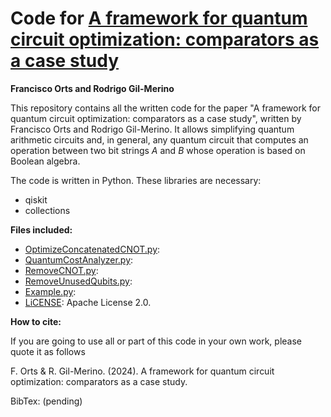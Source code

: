 # Code for [A framework for quantum circuit optimization: comparators as a case study](https://ieeexplore.ieee.org/xpl/RecentIssue.jsp?punumber=92)

**Francisco Orts and Rodrigo Gil-Merino**

This repository contains all the written code for the paper "A framework for quantum circuit optimization: comparators as a case study", written by Francisco Orts and Rodrigo Gil-Merino. It allows simplifying quantum arithmetic circuits and, in general, any quantum circuit that computes an operation between two bit strings $A$ and $B$ whose operation is based on Boolean algebra.

The code is written in Python. These libraries are necessary:
* qiskit
* collections 

**Files included:**
* [OptimizeConcatenatedCNOT.py](https://github.com/2forts/QuantumMeter/blob/main/OptimizeConcatenatedCNOT.py):
* [QuantumCostAnalyzer.py](https://github.com/2forts/QuantumMeter/blob/main/QuantumCostAnalyzer.py):
* [RemoveCNOT.py](https://github.com/2forts/QuantumMeter/blob/main/RemoveCNOT.py):
* [RemoveUnusedQubits.py](https://github.com/2forts/QuantumMeter/blob/main/RemoveUnusedQubits.py):
* [Example.py](https://github.com/2forts/QuantumMeter/blob/main/Example.py):
* [LiCENSE](https://github.com/2forts/QuantumMeter/blob/main/LICENSE): Apache License 2.0.

**How to cite:**

If you are going to use all or part of this code in your own work, please quote it as follows

F. Orts & R. Gil-Merino. (2024). A framework for quantum circuit optimization: comparators as a case study.

BibTex: (pending)
